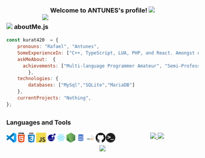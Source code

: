 <h3 align="center">
  Welcome to ANTUNES's profile!
  <img align='right' src="https://discord.c99.nl/widget/theme-4/878383305609838653.png" width="410">
  <img src="https://i.imgur.com/VLBb85Z.png" width="28">
</h3>


###  <img src="https://media.giphy.com/media/ln7z2eWriiQAllfVcn/giphy.gif" height="20"> **aboutMe.js**

```javascript
const kurat420  = {
    pronouns: "Rafael", "Antunes",
    SomeExperienceIn: ["C++, TypeScript, LUA, PHP, and React. Amongst other languages."],
    askMeAbout:  {
      achievements: ["Multi-language Programmer Amateur", "Semi-Professional Combat Arms Player"],
        },
    technologies: {
        databases: ["MySql","SQLite","MariaDB"]
    },
    currentProjects: "Nothing",
};
```
##

### Languages and Tools
<img align="left" alt="Visual Studio Code" width="26px" src="https://raw.githubusercontent.com/github/explore/80688e429a7d4ef2fca1e82350fe8e3517d3494d/topics/visual-studio-code/visual-studio-code.png" />

<img align="left" alt="HTML5" width="26px" src="https://raw.githubusercontent.com/github/explore/80688e429a7d4ef2fca1e82350fe8e3517d3494d/topics/html/html.png" />
<img align="left" alt="CSS3" width="26px" src="https://raw.githubusercontent.com/github/explore/80688e429a7d4ef2fca1e82350fe8e3517d3494d/topics/css/css.png" />
<img align="left" alt="JavaScript" width="26px" src="https://raw.githubusercontent.com/github/explore/80688e429a7d4ef2fca1e82350fe8e3517d3494d/topics/javascript/javascript.png" />
<img align="left" alt="Lua" width="26px" src="https://raw.githubusercontent.com/github/explore/80688e429a7d4ef2fca1e82350fe8e3517d3494d/topics/lua/lua.png" />
<img align="left" alt="React" width="26px" src="https://raw.githubusercontent.com/github/explore/80688e429a7d4ef2fca1e82350fe8e3517d3494d/topics/react/react.png" />
<img align="left" alt="Node.js" width="26px" src="https://raw.githubusercontent.com/github/explore/80688e429a7d4ef2fca1e82350fe8e3517d3494d/topics/nodejs/nodejs.png" />
<img align="left" alt="SQL" width="26px" src="https://raw.githubusercontent.com/github/explore/80688e429a7d4ef2fca1e82350fe8e3517d3494d/topics/sql/sql.png" />
<img align="left" alt="MySQL" width="26px" src="https://raw.githubusercontent.com/github/explore/80688e429a7d4ef2fca1e82350fe8e3517d3494d/topics/mysql/mysql.png" />
<img align="left" alt="GitHub" width="26px" src="https://raw.githubusercontent.com/github/explore/78df643247d429f6cc873026c0622819ad797942/topics/github/github.png" />
<img align="left" alt="Terminal" width="26px" src="https://raw.githubusercontent.com/github/explore/80688e429a7d4ef2fca1e82350fe8e3517d3494d/topics/terminal/terminal.png" />
<div>
  <p align="center">
  <tr>
    <td align="center" style="padding=0;width=50%;">
      <a href="https://github.com/kurat420">
      <img src="https://github-readme-stats.vercel.app/api/?username=kurat420&title_color=def4ff&text_color=17b2ff&show_icons=true&bg_color=00000000&hide_border=true&icon_color=def4ff&hide_title=true&count_private=true&include_all_commits=true&enable_animations=true" />
    </td>
      <td align="center" style="padding=0;width=50%;">
      <a href="https://github.com/kurat420">
      <img src="https://github-readme-stats-one-bice.vercel.app/api/top-langs/?username=kurat420&role=OWNER,ORGANIZATION_MEMBER,COLLABORATOR&title_color=e6f6ff&text_color=17b2ff&show_icons=true&bg_color=00000000&hide_border=true&icon_color=e6f6ff&hide_title=true&count_private=true&enable_animations=true" />
    </td>
  </tr>
</p>
<p align="center">
  <tr>
    <td align="center" style="padding=0;width=50%;">
      <a href="https://github.com/kurat420">
      <img src="http://github-readme-streak-stats.herokuapp.com?user=kurat420&theme=holi-theme&hide_border=true&date_format=M%20j%5B%2C%20Y%5D&background=DD272700&fire=23A2DD" />
    </td>
  </tr>
</p>
